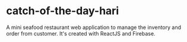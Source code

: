 # catch-of-the-day-hari
A mini seafood restaurant web application to manage the inventory and order from customer. It's created with ReactJS and Firebase.
